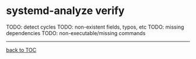 # systemd-analyze verify

TODO: detect cycles
TODO: non-existent fields, typos, etc
TODO: missing dependencies
TODO: non-executable/missing commands

---
[back to TOC](https://github.com/systemdemo/workshop/blob/main/workshop/README.md)
